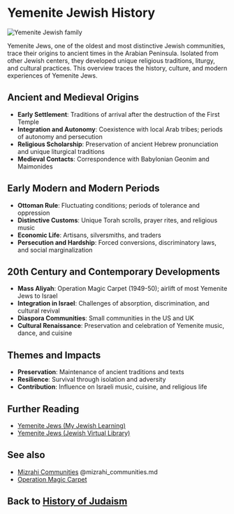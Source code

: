 # Yemenite Jewish History

![Yemenite Jewish family](yemenite_jewry.jpg)

Yemenite Jews, one of the oldest and most distinctive Jewish communities, trace their origins to ancient times in the Arabian Peninsula. Isolated from other Jewish centers, they developed unique religious traditions, liturgy, and cultural practices. This overview traces the history, culture, and modern experiences of Yemenite Jews.

## Ancient and Medieval Origins

- **Early Settlement**: Traditions of arrival after the destruction of the First Temple
- **Integration and Autonomy**: Coexistence with local Arab tribes; periods of autonomy and persecution
- **Religious Scholarship**: Preservation of ancient Hebrew pronunciation and unique liturgical traditions
- **Medieval Contacts**: Correspondence with Babylonian Geonim and Maimonides

## Early Modern and Modern Periods

- **Ottoman Rule**: Fluctuating conditions; periods of tolerance and oppression
- **Distinctive Customs**: Unique Torah scrolls, prayer rites, and religious music
- **Economic Life**: Artisans, silversmiths, and traders
- **Persecution and Hardship**: Forced conversions, discriminatory laws, and social marginalization

## 20th Century and Contemporary Developments

- **Mass Aliyah**: Operation Magic Carpet (1949-50); airlift of most Yemenite Jews to Israel
- **Integration in Israel**: Challenges of absorption, discrimination, and cultural revival
- **Diaspora Communities**: Small communities in the US and UK
- **Cultural Renaissance**: Preservation and celebration of Yemenite music, dance, and cuisine

## Themes and Impacts

- **Preservation**: Maintenance of ancient traditions and texts
- **Resilience**: Survival through isolation and adversity
- **Contribution**: Influence on Israeli music, cuisine, and religious life

## Further Reading
- [Yemenite Jews (My Jewish Learning)](https://www.myjewishlearning.com/article/yemenite-jews/)
- [Yemenite Jews (Jewish Virtual Library)](https://www.jewishvirtuallibrary.org/yemenite-jews)

## See also
- [Mizrahi Communities](./mizrahi_communities.md) @mizrahi_communities.md
- [Operation Magic Carpet](https://en.wikipedia.org/wiki/Operation_Magic_Carpet_(Yemen))

## Back to [History of Judaism](./README.md)
